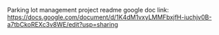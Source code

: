 Parking lot management project readme
google doc link: https://docs.google.com/document/d/1K4dM1vxyLMMFbxjfH-iuchjv0B-a7tbCkoREXc3v8WE/edit?usp=sharing
